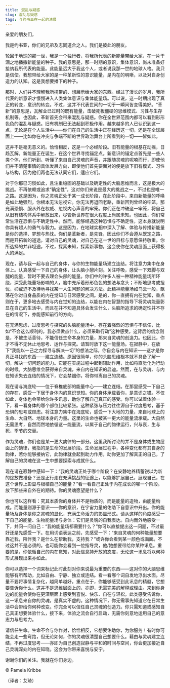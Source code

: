 ```yaml
--- 
title: 混乱与疑惑 
slug: 混乱与疑惑 
tags: 与约书亚在一起的清晨 
--- 
```

亲爱的朋友们，

我是约书亚，你们的兄弟及志同道合之人。我们是彼此的朋友。

轮回于地球的那一世，我是一个独行者，将我所代表的新能量带给大家，在一片干涸之地播撒新能量的种子。我的意思是，那一时期的意识，集体意识，尚未准备好接纳我所代表的能量。此能量远大于我这个人，或者说我那一世的地球人格。我只是信使。我想带给大家的是一种革新性的意识能量，是内在的明晰，以及对自身创造力的认知。这是我想要播下的种子。 

那时，人们并不理解我所携带的、想展示给大家的东西。经过了漫长的岁月，我所代表的新意识才慢慢进入人类集体意识与集体能量场。可以说，这一时期出现了真正的转变，意识的转变。不过，这并不代表世间的一切于一瞬间皆变得美好。“革新”的意思是，瓦解业已过时的既有能量，击破死板僵硬的思维模式、习性与生存机制等。也因此，革新首先会带来混乱与疑惑。你在全世界范围内都可以看到形形色色的混乱与疑惑。旧有机制已无法起到积极作用。越来越多的人已认识到这一点，无论是在个人生活中——你们在自己的生活中正在经历这一切，还是在全球层面上——比如你在冲突与争端不断的世界政治舞台上所看到的一切——皆如此。

这并不是毫无意义的。恰恰相反，这是一个必经阶段。旧有能量的根基在动摇，日趋瓦解。新能量正在诞生，在这个世界寻找锚定点。新意识的锚定点首先是一些人类个体，他们听到、听懂了来自自己灵魂的声音，并跟随灵魂的呢喃而行，即使他们并不清楚事情的具体发展方向，即使他们首先要面对的便是放下旧有模式、习性与结构，因为他们再也无法认同它们，适应它们。

对于你那已习惯如此，且注重稳固的基础以及确定性的大脑思维而言，这是极大的挑战。不再依赖或追求“确定性”，这对你们来说是最大的挑战之一，不过也是唯一之路。这是因为，你之灵魂正处于某一成长阶段，在此阶段中，来自新能量的呼唤是如此地强烈，你根本无法忽视它。你无法再退回老路，重新回到曾经的牢笼，那充满恐惧、服从外在权威、忽视内心声音的牢笼。你们正在冲破这一牢笼，将自己从旧有结构体系中解放出来，尽管新世界在很大程度上尚属未知。也因此，你们常常生活在恐惧与不确定性中。然而，能够经遇这种恐惧与不确定性，这本身就说明你具有超人的勇气与毅力。这是因为，在地球实相中深入了解、体验与传播新能量是你的选择、梦想与热忱。你们是革新者，是先锋，因此你们不会遵从既定之路，而是开拓新的道途。请对自己的灵魂，对自己在这一世的目标与意愿保持敬重。你所选择的并非坦途，不过，探索未知，探索新事物，这会使你在灵魂层面上获得极大的满足。

现在，请与我一起与自己的身体，与你的生物能量场建立连结。将注意力集中在身体上。认真感受一下自己的身体，让头脑小憩片刻。关注呼吸，感受一下双脚与双腿的能量，暂时不要去理会头部的能量。你们中的许多人被一种精神能量场所环绕，深受此能量场影响的人，脑中充斥着形形色色的想法与念头；不断地思考或担忧，抑或迫不及待地寻找某一人生问题的解决方法。此精神能量场如乌云一般，飘荡在你对自身品质的内在觉知与日常感受之间。是的，你一直拥有内在觉知，重点则在于，更多地去感受与内在觉知的连结，以能在内在智慧的指导下将灵魂能量彰显在自己的生活中，而且在并不知道具体会发生什么，头脑所追求的确定性并不存在的情况下，亦能感知前行的方向。

在充满思虑，过度思考与探究的头脑能量场中，存在着强烈的恐惧与不信任，比如“不会这么顺利的，我必须做点什么，必须采取行动”这种感受。这背后的信念则是，不被生活善待，不能信任生命本身的力量，那来自灵魂的创造力。也因此，你才不得不无休止地思考、运作与探究。请暂时放下这一能量场。在寂静中，在放下“我能以一己之力探寻与解决一切”的想法之际，你自会与内在知识——这才是你真正寻找的东西——建立连结。原因很简单，你的头脑思维根本就不具备了解一切，解决一切问题的能力。它能在实施过程中起到辅助作用，比如将直觉化为行动的时候。大脑思维会获得来自灵魂，来自内在知识的启迪。然而，在与灵魂、与内在知识失去连结的情况下，它会禁锢你，将你带离自己的灵魂。

现在请与海底轮——位于脊椎底部的能量中心——建立连结。在那里感受一下自己的存在，感受一下居于身体内的意识觉知。你的身体承载着你，是意识之锚。不仅如此，身体也会带给你许多讯息，助你了解自己真正的感受。你可以试着体验一下，看一看身体的哪个部位比较紧张。这种紧张与压力往往源自于过度思考，基于恐惧的思考或顾虑。将注意力集中在海底轮，感受一下大地的力量，来自地球上的生命、大自然、地球本身的力量。这里的生命也被某一更大的能量流承载。大自然无需思考，自然而然地依循这一能量流，以属于自己的韵律运行，兴与衰，生与死，季节的交替。

作为灵魂，你们也是某一更大韵律的一部分。这里我所讨论的并不是身体或生物层面上的韵律，我指的是生命的发展阶段。生命发展过程中，各种变化都有其自身的韵律，若你能够接纳它，此韵律就会起到助力作用，助你更加了解真正的自己，了解自己的灵魂在这一生中想要探索与成就什么。 

现在请在寂静中感知一下：“我的灵魂正处于哪个阶段？在安静地养精蓄锐以为新的绽放做准备？还是正行走在充满挑战的征途上，以能够扩展自己，展现自己，在这个世界上彰显与根植自己的能量？”看一看自己正处于内在成长的哪一个阶段。放下那些来自外在的期待。你的灵魂愿望是什么？

你也可以这样看：究其本质你的身体并不是物质的，而是能量的造物，由能量构成。而能量则源于意识——你的意识，在宇宙力量的佑助下自意识中升出。你的能量场及身体是你之灵魂的显化，充满生命活力的彰显形式。请从这样的角度感受一下自己的能量、生物能量场与身体：它们是灵魂的自我表达。自内而外地感受一下，并问一问自己：“我的能量场都需要什么？”你可以直接提出这一问题，不过最好还是先感受一下。在用词语表达之前，先感受一下：“来自灵魂的何种能量想要靠近我，陪伴我？是什么在帮助我，支持我？”或许你会看到某一颜色或画面。不过这并不是必须的。也可能你会看到一位指导灵，他/她想要带给你某种讯息。重要的是，你依循自己的内在觉知，对此信息持开放的态度，无论这一讯息将以何种形式展现出来亦如此。

你可以选择一个词来标记此时此刻对你来说最为重要的东西——这对你的大脑思维能够有所帮助，比如自由、宁静、独立或连结。看一看哪个词自发地浮出水面。尽量不要将事情复杂化，越简单越好。重点在于，你能够感受到此讯息的精髓，它想要告诉你什么。这并不是思维层面上的，亦即，无需完美的解释或理由。来到你身边的能量会使你在更深层面上感受到喜悦、快乐、自在与轻松。此类感受告诉你，这一讯息来自你的灵魂，是真实不虚的。这种情况下，你无需事先知道它在日常生活中会带给你何种改变。你完全可以信任自己灵魂的创造力。你只需知道或感知自己真正想要体验什么，接下来，体验之流会自行启动，无需你刻意地运用自己的意志力与思考力。

请信任生命。生命不会与你作对，恰恰相反，它想要佑助你，为你服务！有时你可能会走一些弯路，但无论如何，你的灵魂很清楚自己想要什么。藉由与灵魂建立连结，不再过度思考——亦即为自己创造寂静与平和的时间与空间，你会更加接近自己灵魂深处的内在知晓。这会为你带来喜悦与安宁。

谢谢你们的关注。我就在你们身边。

© Pamela Kribbe

（译者：艾琦）